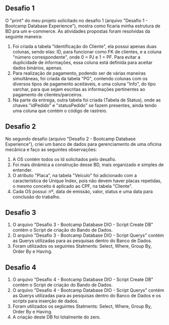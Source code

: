 ## Desafio 1 ##
O "print" do meu projeto solicitado no desafio 1 (arquivo "Desafio 1 - Bootcamp Database Experience"), mostra como ficaria minha estrutura de BD pra um e-commerce.
As atividades propostas foram resolvidas da seguinte maneira:
1.  Foi criada a tabela "Identificação do Cliente", ela possui apenas duas colunas, sendo elas: ID, para funcionar como FK de clientes, e a coluna "número correspondente", onde 0 = PJ e 1 = PF. Para evitar a duplicidade de informações, essa coluna está definida para aceitar dados binários, apenas.
2.  Para realização de pagamento, podendo ser de várias maneiras simultâneas, foi criada da tabela "PG", contendo colunas com os diversos tipos de pagamento aceitáveis, e uma coluna "Info", do tipo varchar, para que sejam escritas as informações pertinentes ao pagamento de clientes/parceiros.
3.  Na parte da entrega, outra tabela foi criada (Tabela de Status), onde as chaves "idPedido" e "statusPedido" se fazem presentes, ainda tendo uma coluna que contém o código de rastreio.

## Desafio 2 ##
No segundo desafio (arquivo "Desafio 2 - Bootcamp Database Experience"), criei um banco de dados para gerenciamento de uma oficina mecânica e faço as seguintes observações:
1. A OS contém todos os Id solicitados pelo desafio.
2. Foi mais dinâmica a construção desse BD, mais organizado e simples de entender.
3. O atributo "Placa", na tabela "Veículo" foi adicionado com a característica de Unique Index, pois não devem haver placas repetidas, o mesmo conceito é aplicado ao CPF, na tabela "Cliente".
4. Cada OS possui: nº, data de emissão, valor, status e uma data para conclusão do trabalho.

## Desafio 3 ##
1. O arquivo "Desafio 3 - Bootcamp Database DIO - Script Create DB" contém o Script de criação do Bando de Dados.
2. O arquivo "Desafio 3 - Bootcamp Database DIO - Script Querys" contém as Querys utilizadas para as pesquisas dentro do Banco de Dados.
3. Foram utilizados os seguintes Statments: Select, Where, Group By, Order By e Having.

## Desafio 4 ##
1. O arquivo "Desafio 4 - Bootcamp Database DIO - Script Create DB" contém o Script de criação do Bando de Dados.
2. O arquivo "Desafio 4 - Bootcamp Database DIO - Script Querys" contém as Querys utilizadas para as pesquisas dentro do Banco de Dados e os scripts para inserção de dados.
3. Foram utilizados os seguintes Statments: Select, Where, Group By, Order By e Having.
4. A criação deste DB foi totalmente do zero.
